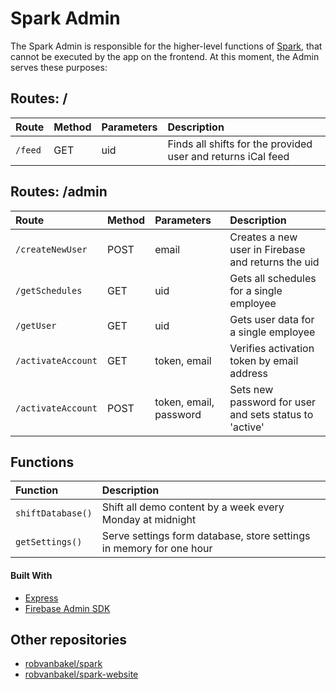 # Spark Admin

The Spark Admin is responsible for the higher-level functions of [Spark](https://github.com/robvanbakel/spark), that cannot be executed by the app on the frontend. At this moment, the Admin serves these purposes:

## Routes: /
| Route              | Method | Parameters            | Description                                                  |
| :----------------- | :----- | :-------------------- | :----------------------------------------------------------- |
| `/feed`            | GET    | uid                   | Finds all shifts for the provided user and returns iCal feed |

## Routes: /admin

| Route              | Method | Parameters            | Description                                                  |
| :----------------- | :----- | :-------------------- | :----------------------------------------------------------- |
| `/createNewUser`   | POST   | email                 | Creates a new user in Firebase and returns the uid           |
| `/getSchedules`    | GET    | uid                   | Gets all schedules for a single employee                     |
| `/getUser`         | GET    | uid                   | Gets user data for a single employee                         |
| `/activateAccount` | GET    | token, email          | Verifies activation token by email address                   |
| `/activateAccount` | POST   | token, email, password | Sets new password for user and sets status to 'active'       |

## Functions

| Function          | Description                                                         |
| :---------------- | :------------------------------------------------------------------ |
| `shiftDatabase()` | Shift all demo content by a week every Monday at midnight           |
| `getSettings()`   | Serve settings form database, store settings in memory for one hour |

#### Built With

- [Express](http://expressjs.com)
- [Firebase Admin SDK](https://firebase.google.com/docs/reference/admin)

## Other repositories

- [robvanbakel/spark](https://github.com/robvanbakel/spark)
- [robvanbakel/spark-website](https://github.com/robvanbakel/spark-website)
